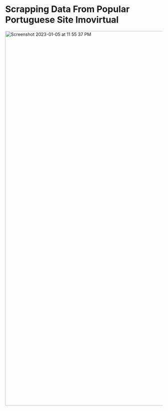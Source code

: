 # Scrapping Data From Popular Portuguese Site Imovirtual

<img width="1199" alt="Screenshot 2023-01-05 at 11 55 37 PM" src="https://user-images.githubusercontent.com/120685725/210932915-5d47ce72-0a00-48b1-94fc-48301fabb6d5.png">

